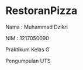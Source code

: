 # RestoranPizza

Nama        : Muhammad Dzikri

NIM         : 1217050090

Praktikum Kelas G

Pengumpulan UTS
